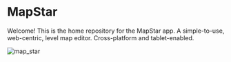 # MapStar
Welcome! This is the home repository for the MapStar app. 
A simple-to-use, web-centric,  level map editor.
Cross-platform and tablet-enabled.

![map_star](https://github.com/user-attachments/assets/d0658cd8-1cac-46e6-8929-5d8fc1307c86)
